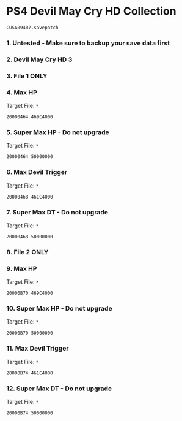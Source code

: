 # PS4 Devil May Cry HD Collection

`CUSA09407.savepatch`

### 1. Untested - Make sure to backup your save data first
### 2. Devil May Cry HD 3
### 3. File 1 ONLY
### 4. Max HP

Target File: `*`

```
20000464 469C4000
```

### 5. Super Max HP - Do not upgrade

Target File: `*`

```
20000464 50000000
```

### 6. Max Devil Trigger

Target File: `*`

```
20000468 461C4000
```

### 7. Super Max DT - Do not upgrade

Target File: `*`

```
20000468 50000000
```

### 8. File 2 ONLY
### 9. Max HP

Target File: `*`

```
20000B70 469C4000
```

### 10. Super Max HP - Do not upgrade

Target File: `*`

```
20000B70 50000000
```

### 11. Max Devil Trigger

Target File: `*`

```
20000B74 461C4000
```

### 12. Super Max DT - Do not upgrade

Target File: `*`

```
20000B74 50000000
```

